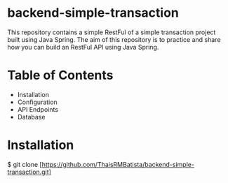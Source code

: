 # backend-simple-transaction
This repository contains a simple RestFul of a simple transaction project built using Java Spring. 
The aim of this repository is to practice and share how you can build an RestFul API using Java Spring.

# Table of Contents
- Installation
- Configuration
- API Endpoints
- Database

# Installation

$ git clone [https://github.com/ThaisRMBatista/backend-simple-transaction.git]


